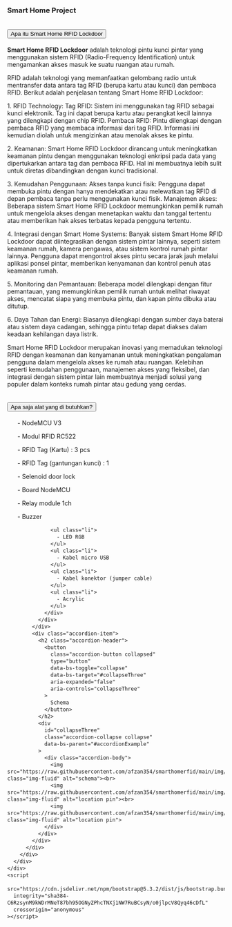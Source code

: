 <!DOCTYPE html>
<html lang="en">
  <head>
    <meta charset="utf-8" />
    <meta name="viewport" content="width=device-width, initial-scale=1" />
    <title>Yukinoafzan Project</title>
    <link
      href="https://cdn.jsdelivr.net/npm/bootstrap@5.3.2/dist/css/bootstrap.min.css"
      rel="stylesheet"
      integrity="sha384-T3c6CoIi6uLrA9TneNEoa7RxnatzjcDSCmG1MXxSR1GAsXEV/Dwwykc2MPK8M2HN"
      crossorigin="anonymous"
    />
  </head>
  <body>
    <div class="container">
      <div class="row">
        <div class="col-md-12">
          <h3 class="text-center">Smart Home Project</h3>
        </div>
      </div>
      <div class="row">
        <div class="col-md-12">
          <div class="accordion" id="accordionExample">
            <div class="accordion-item">
              <h2 class="accordion-header">
                <button
                  class="accordion-button"
                  type="button"
                  data-bs-toggle="collapse"
                  data-bs-target="#collapseOne"
                  aria-expanded="true"
                  aria-controls="collapseOne"
                >
                  Apa itu Smart Home RFID Lockdoor
                </button>
              </h2>
              <div
                id="collapseOne"
                class="accordion-collapse collapse"
                data-bs-parent="#accordionExample"
              >
                <div class="accordion-body">
                  <strong>Smart Home RFID Lockdoor</strong> adalah teknologi
                  pintu kunci pintar yang menggunakan sistem RFID
                  (Radio-Frequency Identification) untuk mengamankan akses masuk
                  ke suatu ruangan atau rumah.
                  <p>
                    RFID adalah teknologi yang memanfaatkan gelombang radio
                    untuk mentransfer data antara tag RFID (berupa kartu atau
                    kunci) dan pembaca RFID. Berikut adalah penjelasan tentang
                    Smart Home RFID Lockdoor:
                  </p>
                  <p>
                    1. RFID Technology: Tag RFID: Sistem ini menggunakan tag
                    RFID sebagai kunci elektronik. Tag ini dapat berupa kartu
                    atau perangkat kecil lainnya yang dilengkapi dengan chip
                    RFID. Pembaca RFID: Pintu dilengkapi dengan pembaca RFID
                    yang membaca informasi dari tag RFID. Informasi ini kemudian
                    diolah untuk mengizinkan atau menolak akses ke pintu.
                  </p>
                  <p>
                    2. Keamanan: Smart Home RFID Lockdoor dirancang untuk
                    meningkatkan keamanan pintu dengan menggunakan teknologi
                    enkripsi pada data yang dipertukarkan antara tag dan pembaca
                    RFID. Hal ini membuatnya lebih sulit untuk diretas
                    dibandingkan dengan kunci tradisional.
                  </p>
                  <p>
                    3. Kemudahan Penggunaan: Akses tanpa kunci fisik: Pengguna
                    dapat membuka pintu dengan hanya mendekatkan atau melewatkan
                    tag RFID di depan pembaca tanpa perlu menggunakan kunci
                    fisik. Manajemen akses: Beberapa sistem Smart Home RFID
                    Lockdoor memungkinkan pemilik rumah untuk mengelola akses
                    dengan menetapkan waktu dan tanggal tertentu atau memberikan
                    hak akses terbatas kepada pengguna tertentu.
                  </p>
                  <p>
                    4. Integrasi dengan Smart Home Systems: Banyak sistem Smart
                    Home RFID Lockdoor dapat diintegrasikan dengan sistem pintar
                    lainnya, seperti sistem keamanan rumah, kamera pengawas,
                    atau sistem kontrol rumah pintar lainnya. Pengguna dapat
                    mengontrol akses pintu secara jarak jauh melalui aplikasi
                    ponsel pintar, memberikan kenyamanan dan kontrol penuh atas
                    keamanan rumah.
                  </p>
                  <p>
                    5. Monitoring dan Pemantauan: Beberapa model dilengkapi
                    dengan fitur pemantauan, yang memungkinkan pemilik rumah
                    untuk melihat riwayat akses, mencatat siapa yang membuka
                    pintu, dan kapan pintu dibuka atau ditutup.
                  </p>
                  <p>
                    6. Daya Tahan dan Energi: Biasanya dilengkapi dengan sumber
                    daya baterai atau sistem daya cadangan, sehingga pintu tetap
                    dapat diakses dalam keadaan kehilangan daya listrik.
                  </p>
                  <p>
                    Smart Home RFID Lockdoor merupakan inovasi yang memadukan
                    teknologi RFID dengan keamanan dan kenyamanan untuk
                    meningkatkan pengalaman pengguna dalam mengelola akses ke
                    rumah atau ruangan. Kelebihan seperti kemudahan penggunaan,
                    manajemen akses yang fleksibel, dan integrasi dengan sistem
                    pintar lain membuatnya menjadi solusi yang populer dalam
                    konteks rumah pintar atau gedung yang cerdas.
                  </p>
                </div>
              </div>
            </div>
            <div class="accordion-item">
              <h2 class="accordion-header">
                <button
                  class="accordion-button collapsed"
                  type="button"
                  data-bs-toggle="collapse"
                  data-bs-target="#collapseTwo"
                  aria-expanded="false"
                  aria-controls="collapseTwo"
                >
                  Apa saja alat yang di butuhkan?
                </button>
              </h2>
              <div
                id="collapseTwo"
                class="accordion-collapse collapse"
                data-bs-parent="#accordionExample"
              >
                <div class="accordion-body">
                  <ul class="li">
                    - NodeMCU V3
                  </ul>
                  <ul class="li">
                    - Modul RFID RC522
                  </ul>
                  <ul class="li">
                    - RFID Tag (Kartu) : 3 pcs
                  </ul>
                  <ul class="li">
                    - RFID Tag (gantungan kunci) : 1
                  </ul>
                  <ul class="li">
                    - Selenoid door lock
                  </ul>
                  <ul class="li">
                    - Board NodeMCU
                  </ul>
                  <ul class="li">
                    - Relay module 1ch
                  </ul>
                  <ul class="li">
                    - Buzzer
                  </ul>

                  <ul class="li">
                    - LED RGB
                  </ul>
                  <ul class="li">
                    - Kabel micro USB
                  </ul>
                  <ul class="li">
                    - Kabel konektor (jumper cable)
                  </ul>
                  <ul class="li">
                    - Acrylic
                  </ul>
                </div>
              </div>
            </div>
            <div class="accordion-item">
              <h2 class="accordion-header">
                <button
                  class="accordion-button collapsed"
                  type="button"
                  data-bs-toggle="collapse"
                  data-bs-target="#collapseThree"
                  aria-expanded="false"
                  aria-controls="collapseThree"
                >
                  Schema 
                </button>
              </h2>
              <div
                id="collapseThree"
                class="accordion-collapse collapse"
                data-bs-parent="#accordionExample"
              >
                <div class="accordion-body">
                  <img src="https://raw.githubusercontent.com/afzan354/smarthomerfid/main/img/Untitled1.png" class="img-fluid" alt="schema"><br>
                  <img src="https://raw.githubusercontent.com/afzan354/smarthomerfid/main/img/Untitled2.png" class="img-fluid" alt="location pin"><br>
                  <img src="https://raw.githubusercontent.com/afzan354/smarthomerfid/main/img/Untitled3.png" class="img-fluid" alt="location pin">
                </div>
              </div>
            </div>
          </div>
        </div>
      </div>
    </div>
    <script
      src="https://cdn.jsdelivr.net/npm/bootstrap@5.3.2/dist/js/bootstrap.bundle.min.js"
      integrity="sha384-C6RzsynM9kWDrMNeT87bh95OGNyZPhcTNXj1NW7RuBCsyN/o0jlpcV8Qyq46cDfL"
      crossorigin="anonymous"
    ></script>
  </body>
</html>
